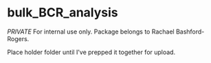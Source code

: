# bulk_BCR_analysis
*PRIVATE* For internal use only. Package belongs to Rachael Bashford-Rogers.

Place holder folder until I've prepped it together for upload.
